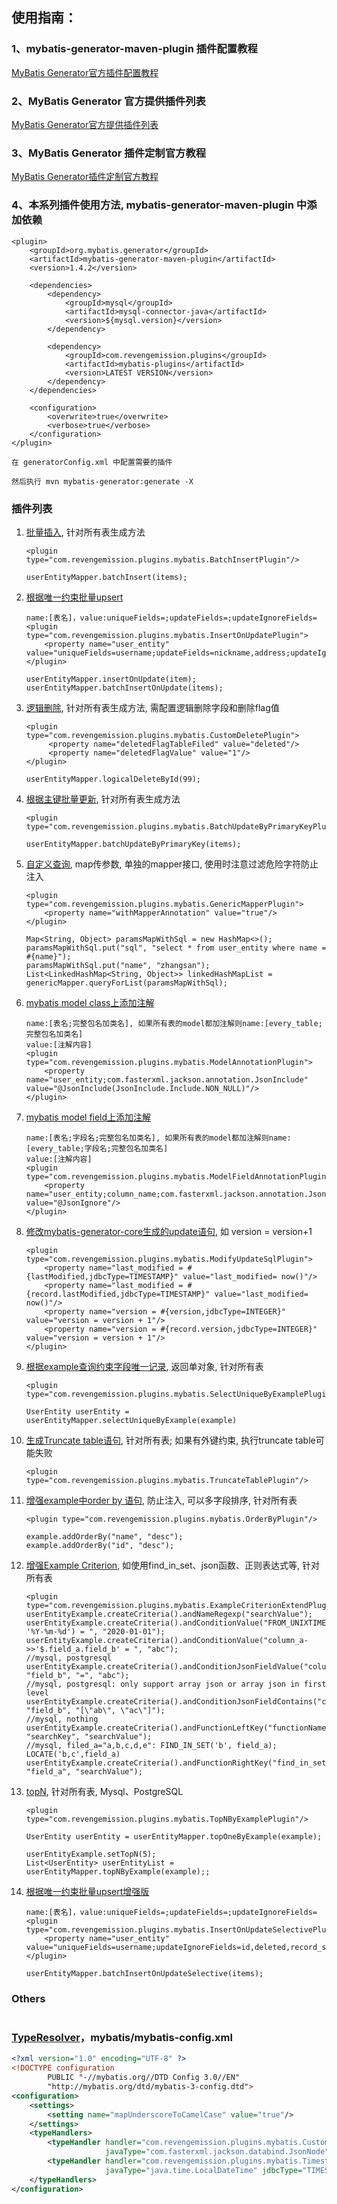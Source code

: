## 使用指南：

### 1、mybatis-generator-maven-plugin 插件配置教程

[MyBatis Generator官方插件配置教程](http://www.mybatis.org/generator/configreference/plugin.html)

### 2、MyBatis Generator 官方提供插件列表

[MyBatis Generator官方提供插件列表](http://www.mybatis.org/generator/reference/plugins.html)

### 3、MyBatis Generator 插件定制官方教程

[MyBatis Generator插件定制官方教程](http://www.mybatis.org/generator/reference/pluggingIn.html)

### 4、本系列插件使用方法, mybatis-generator-maven-plugin 中添加依赖
````
<plugin>
    <groupId>org.mybatis.generator</groupId>
    <artifactId>mybatis-generator-maven-plugin</artifactId>
    <version>1.4.2</version>
    
    <dependencies>
        <dependency>
            <groupId>mysql</groupId>
            <artifactId>mysql-connector-java</artifactId>
            <version>${mysql.version}</version>
        </dependency>
    
        <dependency>
            <groupId>com.revengemission.plugins</groupId>
            <artifactId>mybatis-plugins</artifactId>
            <version>LATEST VERSION</version>
        </dependency>
    </dependencies>
    
    <configuration>
        <overwrite>true</overwrite>
        <verbose>true</verbose>
    </configuration>
</plugin>

在 generatorConfig.xml 中配置需要的插件

然后执行 mvn mybatis-generator:generate -X
````

### 插件列表

1. [批量插入](src/main/java/com/revengemission/plugins/mybatis/BatchInsertPlugin.java), 针对所有表生成方法
    ````
    <plugin type="com.revengemission.plugins.mybatis.BatchInsertPlugin"/>
    
    userEntityMapper.batchInsert(items);
    ````
2. [根据唯一约束批量upsert](src/main/java/com/revengemission/plugins/mybatis/InsertOnUpdatePlugin.java)
    ````
    name:[表名]，value:uniqueFields=;updateFields=;updateIgnoreFields=
    <plugin type="com.revengemission.plugins.mybatis.InsertOnUpdatePlugin">
        <property name="user_entity" value="uniqueFields=username;updateFields=nickname,address;updateIgnoreFields=id,deleted,record_status,sort_priority,remark,date_created"/>
    </plugin>
   
    userEntityMapper.insertOnUpdate(item);
    userEntityMapper.batchInsertOnUpdate(items);
    ````
3. [逻辑删除](src/main/java/com/revengemission/plugins/mybatis/CustomDeletePlugin.java), 针对所有表生成方法, 需配置逻辑删除字段和删除flag值
    ````
    <plugin type="com.revengemission.plugins.mybatis.CustomDeletePlugin">
         <property name="deletedFlagTableFiled" value="deleted"/>
         <property name="deletedFlagValue" value="1"/>
    </plugin>
   
    userEntityMapper.logicalDeleteById(99);
    ````
4. [根据主键批量更新](src/main/java/com/revengemission/plugins/mybatis/BatchUpdateByPrimaryKeyPlugin.java), 针对所有表生成方法
    ````
    <plugin type="com.revengemission.plugins.mybatis.BatchUpdateByPrimaryKeyPlugin"/>
   
    userEntityMapper.batchUpdateByPrimaryKey(items);
    ````
5. [自定义查询](src/main/java/com/revengemission/plugins/mybatis/GenericMapperPlugin.java), map传参数, 单独的mapper接口, 使用时注意过滤危险字符防止注入
    ````
    <plugin type="com.revengemission.plugins.mybatis.GenericMapperPlugin">
        <property name="withMapperAnnotation" value="true"/>
    </plugin>
   
    Map<String, Object> paramsMapWithSql = new HashMap<>();
    paramsMapWithSql.put("sql", "select * from user_entity where name = #{name}");
    paramsMapWithSql.put("name", "zhangsan");
    List<LinkedHashMap<String, Object>> linkedHashMapList = genericMapper.queryForList(paramsMapWithSql);
    ````
6. [mybatis model class上添加注解](src/main/java/com/revengemission/plugins/mybatis/ModelAnnotationPlugin.java)
    ````
    name:[表名;完整包名加类名], 如果所有表的model都加注解则name:[every_table;完整包名加类名]
    value:[注解内容]
    <plugin type="com.revengemission.plugins.mybatis.ModelAnnotationPlugin">
        <property name="user_entity;com.fasterxml.jackson.annotation.JsonInclude" value="@JsonInclude(JsonInclude.Include.NON_NULL)"/>
    </plugin>
    ````
7. [mybatis model field上添加注解](src/main/java/com/revengemission/plugins/mybatis/ModelFieldAnnotationPlugin.java)
    ````
    name:[表名;字段名;完整包名加类名], 如果所有表的model都加注解则name:[every_table;字段名;完整包名加类名]
    value:[注解内容]
    <plugin type="com.revengemission.plugins.mybatis.ModelFieldAnnotationPlugin">
        <property name="user_entity;column_name;com.fasterxml.jackson.annotation.JsonIgnore" value="@JsonIgnore"/>
    </plugin>
    ````
8. [修改mybatis-generator-core生成的update语句](src/main/java/com/revengemission/plugins/mybatis/ModifyUpdateSqlPlugin.java), 如 version = version+1
    ````
    <plugin type="com.revengemission.plugins.mybatis.ModifyUpdateSqlPlugin">
        <property name="last_modified = #{lastModified,jdbcType=TIMESTAMP}" value="last_modified= now()"/>
        <property name="last_modified = #{record.lastModified,jdbcType=TIMESTAMP}" value="last_modified= now()"/>
        <property name="version = #{version,jdbcType=INTEGER}" value="version = version + 1"/>
        <property name="version = #{record.version,jdbcType=INTEGER}" value="version = version + 1"/>
    </plugin>
    ````
9. [根据example查询约束字段唯一记录](src/main/java/com/revengemission/plugins/mybatis/SelectUniqueByExamplePlugin.java), 返回单对象, 针对所有表
    ````
    <plugin type="com.revengemission.plugins.mybatis.SelectUniqueByExamplePlugin"/>
   
    UserEntity userEntity = userEntityMapper.selectUniqueByExample(example)
    ````
10. [生成Truncate table语句](src/main/java/com/revengemission/plugins/mybatis/TruncateTablePlugin.java), 针对所有表; 如果有外键约束, 执行truncate table可能失败
    ````
    <plugin type="com.revengemission.plugins.mybatis.TruncateTablePlugin"/>
    ````
11. [增强example中order by 语句](src/main/java/com/revengemission/plugins/mybatis/OrderByPlugin.java), 防止注入, 可以多字段排序, 针对所有表
    ````
    <plugin type="com.revengemission.plugins.mybatis.OrderByPlugin"/>
    
    example.addOrderBy("name", "desc");
    example.addOrderBy("id", "desc");
    ````
12. [增强Example Criterion](src/main/java/com/revengemission/plugins/mybatis/ExampleCriterionExtendPlugin.java), 如使用find_in_set、json函数、正则表达式等, 针对所有表
    ````
    <plugin type="com.revengemission.plugins.mybatis.ExampleCriterionExtendPlugin"/>
    userEntityExample.createCriteria().andNameRegexp("searchValue");
    userEntityExample.createCriteria().andConditionValue("FROM_UNIXTIME(field_b, '%Y-%m-%d') = ", "2020-01-01");
    userEntityExample.createCriteria().andConditionValue("column_a->>'$.field_a.field_b' = ", "abc");
    //mysql, postgresql
    userEntityExample.createCriteria().andConditionJsonFieldValue("column_a", "field_b", "=", "abc");
    //mysql, postgresql: only support array json or array json in first level
    userEntityExample.createCriteria().andConditionJsonFieldContains("column_a", "field_b", "[\"ab\", \"ac\"]");
    //mysql, nothing
    userEntityExample.createCriteria().andFunctionLeftKey("functionName", "searchKey", "searchValue");
    //mysql, filed_a="a,b,c,d,e": FIND_IN_SET('b', field_a); LOCATE('b,c',field_a)
    userEntityExample.createCriteria().andFunctionRightKey("find_in_set", "field_a", "searchValue"); 
    ````
13. [topN](src/main/java/com/revengemission/plugins/mybatis/TopNByExamplePlugin.java), 针对所有表, Mysql、PostgreSQL
    ````
    <plugin type="com.revengemission.plugins.mybatis.TopNByExamplePlugin"/>
    
    UserEntity userEntity = userEntityMapper.topOneByExample(example);
    
    userEntityExample.setTopN(5);
    List<UserEntity> userEntityList = userEntityMapper.topNByExample(example);;
    ````
14. [根据唯一约束批量upsert增强版](src/main/java/com/revengemission/plugins/mybatis/InsertOnUpdateSelectivePlugin.java)
    ````
    name:[表名]，value:uniqueFields=;updateFields=;updateIgnoreFields=
    <plugin type="com.revengemission.plugins.mybatis.InsertOnUpdateSelectivePlugin">
        <property name="user_entity" value="uniqueFields=username;updateIgnoreFields=id,deleted,record_status,sort_priority,remark,date_created"/>
    </plugin>
   
    userEntityMapper.batchInsertOnUpdateSelective(items);
    ````
### Others
````

````

### [TypeResolver](src/main/java/com/revengemission/plugins/mybatis/CustomTypeResolver.java)，mybatis/mybatis-config.xml
````xml
<?xml version="1.0" encoding="UTF-8" ?>
<!DOCTYPE configuration
        PUBLIC "-//mybatis.org//DTD Config 3.0//EN"
        "http://mybatis.org/dtd/mybatis-3-config.dtd">
<configuration>
    <settings>
        <setting name="mapUnderscoreToCamelCase" value="true"/>
    </settings>
    <typeHandlers>
        <typeHandler handler="com.revengemission.plugins.mybatis.CustomTypeResolver"
                     javaType="com.fasterxml.jackson.databind.JsonNode" jdbcType="JAVA_OBJECT"/>
        <typeHandler handler="com.revengemission.plugins.mybatis.TimestampWithZoneTypeHandler"
                     javaType="java.time.LocalDateTime" jdbcType="TIMESTAMP"/>
    </typeHandlers>
</configuration>

````


